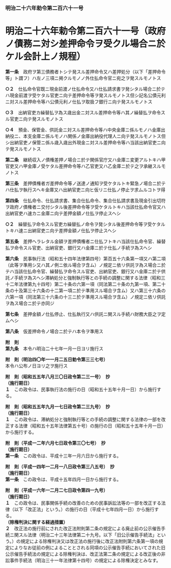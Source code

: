 ### 明治二十六年勅令第二百六十一号  
# 明治二十六年勅令第二百六十一号（政府ノ債務ニ対シ差押命令ヲ受クル場合ニ於ケル会計上ノ規程）  
  
**第一条**　政府ヲ第三債務者トシテ発スル差押命令又ハ差押処分（以下「差押命令等」ト謂フ）ハ左ノ三項ニ掲クルモノノ外仕払命令官ニ宛之ヲ発スルモノトス  
  
**○２**　仕払命令官既ニ現金前渡ノ仕払命令又ハ仕払請求書ヲ発シタル場合ニ於テハ現金前渡ヲ受ケタル官吏ニ向テ差押命令等ヲ発スルモノトス但シ記名公債元利ニ対スル差押命令等ハ公債元利ノ仕払ヲ取扱フ銀行ニ向テ発スルモノトス  
  
**○３**　出納官吏カ繰替払ヲ為ス歳出金ニ対スル差押命令等ハ其ノ繰替払ヲ命令スル官吏ニ向テ発スルモノトス  
  
**○４**　預金、保管金、供託金ニ対スル差押命令等ハ中央金庫ニ係ルモノハ金庫出納役ニ、本支金庫ニ係ルモノハ関係ノ金庫出納役代理人ニ向テ発スルモノトス但シ出納官吏ノ保管ニ係ル歳入歳出外現金ニ対スル差押命令等ハ当該出納官吏ニ向テ発スルモノトス  
  
**第二条**　継続収入ノ債権差押ノ場合ニ於テ関係官庁又ハ金庫ニ変更アルトキハ甲官吏又ハ甲金庫ノ受ケタル差押命令等ハ乙官吏又ハ乙金庫ニ於テ之ヲ承継スルモノトス  
  
**第三条**　差押債権者ガ差押命令等ノ送達ノ通知ヲ受ケタルトキ緊急ノ場合ニ於テハ仕払ヲ執行スヘキ金庫又ハ出納官吏ニ向ヒ仮リニ仕払ノ停止ヲ求ムルコトヲ得  
  
**第四条**　仕払命令、仕払請求書、集合仕払命令、集合仕払請求書及現金引出切符ヲ政府ノ債権者ニ交付シタル後差押命令等ヲ受ケタルトキハ当該仕払命令官又ハ出納官吏ハ速カニ金庫ニ向テ差押金額ノ仕払ヲ停止スヘシ  
  
**○２**　繰替払ヲ命令スル官吏カ繰替払ノ命令ヲ発シタル後差押命令等ヲ受ケタルトキハ速ニ出納官吏ニ向テ差押金額ノ仕払ヲ停止スヘシ  
  
**第五条**　差押ヘラレタル金額ヲ差押債権者ニ仕払フトキハ当該仕払命令官、繰替払ヲ命令スル官吏、出納官吏、銀行又ハ金庫ニ於テ仕払ノ手続ヲ為スヘシ  
  
**第六条**　民事執行法（昭和五十四年法律第四号）第百五十六条第一項又ハ第二項（此等ヲ準用シ又ハ其ノ例ニ依ル場合ヲ含ム）ノ規定ニ依リ供託ヲ為ス場合ニ於テハ当該仕払命令官、繰替払ヲ命令スル官吏、出納官吏、銀行又ハ金庫ニ於テ供託ノ手続ヲ為スヘシ滞納処分と強制執行等との手続の調整に関する法律（昭和三十二年法律第九十四号）第二十条の六第一項（同法第二十条の九第一項、第二十条の十及第三十六条の十二第一項ニ於テ準用スル場合ヲ含ム）又ハ第三十六条の六第一項（同法第三十六条の十三ニ於テ準用スル場合ヲ含ム）ノ規定ニ依リ供託ヲ為ス場合ニ於テ亦同ジ  
  
**第七条**　差押金額ノ仕払停止、仕払執行又ハ供託ニ関スル手続ハ財務大臣之ヲ定ムヘシ  
  
**第八条**　仮差押命令ノ場合ニ於テハ本令ヲ準用ス  
  
**附　則**  
**第九条**　本令ハ明治二十七年一月一日ヨリ施行ス  
  
**附　則（明治四〇年一一月二五日勅令第三三七号）**  
本令ハ公布ノ日ヨリ之ヲ施行ス  
  
**附　則（昭和五五年八月三〇日政令第二三一号）　抄**  
**（施行期日）**  
**１**　この政令は、民事執行法の施行の日（昭和五十五年十月一日）から施行する。  
  
**附　則（昭和五五年九月一七日政令第二三九号）　抄**  
**（施行期日）**  
**１**　この政令は、滞納処分と強制執行等との手続の調整に関する法律の一部を改正する法律（昭和五十五年法律第五十号）の施行の日（昭和五十五年十月一日）から施行する。  
  
**附　則（平成一二年六月七日政令第三〇七号）　抄**  
**（施行期日）**  
**第一条**　この政令は、平成十三年一月六日から施行する。  
  
**附　則（平成一四年一二月一八日政令第三八五号）　抄**  
**（施行期日）**  
**第一条**　この政令は、平成十五年四月一日から施行する。  
  
**附　則（平成一六年一二月二七日政令第四一九号）**  
**（施行期日）**  
**１**　この政令は、民事関係手続の改善のための民事訴訟法等の一部を改正する法律（以下「改正法」という。）の施行の日（平成十七年四月一日）から施行する。  
**（除権判決に関する経過措置）**  
**２**　改正法の施行前にされた改正法附則第二条の規定による廃止前の公示催告手続ニ関スル法律（明治二十三年法律第二十九号。以下「旧公示催告手続法」という。）の規定による除権判決又は改正法の施行後に改正法附則第六条第一項の規定によりなお従前の例によることとされる同項の公示催告手続においてされた旧公示催告手続法の規定による除権判決は、改正法第二条の規定による改正後の非訟事件手続法（明治三十一年法律第十四号）の規定による除権決定とみなす。  
  
